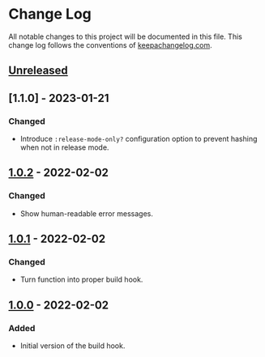 # Change Log
All notable changes to this project will be documented in this file. This change log follows the conventions of [keepachangelog.com](http://keepachangelog.com/).

## [Unreleased]

## [1.1.0] - 2023-01-21
### Changed
- Introduce `:release-mode-only?` configuration option to prevent hashing when not in release mode.

## [1.0.2] - 2022-02-02
### Changed
- Show human-readable error messages.

## [1.0.1] - 2022-02-02
### Changed
- Turn function into proper build hook.

## [1.0.0] - 2022-02-02
### Added
- Initial version of the build hook.

[Unreleased]: https://github.com/ljpengelen/shadow-cljs-hash-assets-hook/compare/v1.0.3...HEAD
[1.0.3]: https://github.com/ljpengelen/shadow-cljs-hash-assets-hook/compare/v1.0.2...v1.0.3
[1.0.2]: https://github.com/ljpengelen/shadow-cljs-hash-assets-hook/compare/v1.0.1...v1.0.2
[1.0.1]: https://github.com/ljpengelen/shadow-cljs-hash-assets-hook/compare/v1.0.0...v1.0.1
[1.0.0]: https://github.com/ljpengelen/shadow-cljs-hash-assets-hook/releases/tag/v1.0.0
